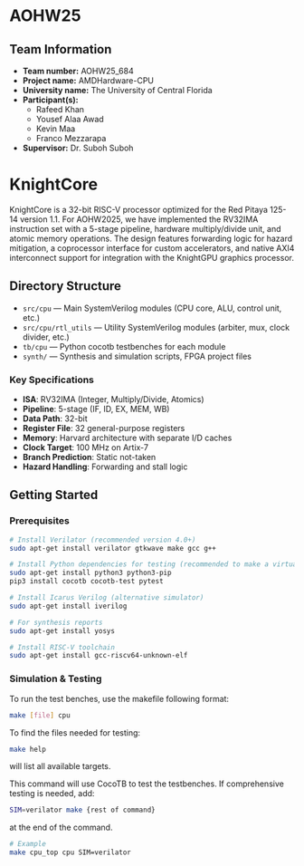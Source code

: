 # AOHW25

## Team Information

- **Team number:** AOHW25_684
- **Project name:** AMDHardware-CPU
- **University name:** The University of Central Florida
- **Participant(s):**
   - Rafeed Khan
   - Yousef Alaa Awad
   - Kevin Maa
   - Franco Mezzarapa
- **Supervisor:** Dr. Suboh Suboh

# KnightCore

KnightCore is a 32-bit RISC-V processor optimized for the Red Pitaya 125-14 version 1.1. For AOHW2025, we have implemented the RV32IMA instruction set with a 5-stage pipeline, hardware multiply/divide unit, and atomic memory operations. The design features forwarding logic for hazard mitigation, a coprocessor interface for custom accelerators, and native AXI4 interconnect support for integration with the KnightGPU graphics processor.

## Directory Structure

- `src/cpu` — Main SystemVerilog modules (CPU core, ALU, control unit, etc.)
- `src/cpu/rtl_utils` — Utility SystemVerilog modules (arbiter, mux, clock divider, etc.)
- `tb/cpu` — Python cocotb testbenches for each module
- `synth/` — Synthesis and simulation scripts, FPGA project files

### Key Specifications
- **ISA**: RV32IMA (Integer, Multiply/Divide, Atomics)
- **Pipeline**: 5-stage (IF, ID, EX, MEM, WB)
- **Data Path**: 32-bit
- **Register File**: 32 general-purpose registers
- **Memory**: Harvard architecture with separate I/D caches
- **Clock Target**: 100 MHz on Artix-7
- **Branch Prediction**: Static not-taken
- **Hazard Handling**: Forwarding and stall logic

## Getting Started

### Prerequisites

```bash
# Install Verilator (recommended version 4.0+)
sudo apt-get install verilator gtkwave make gcc g++

# Install Python dependencies for testing (recommended to make a virtual environment)
sudo apt-get install python3 python3-pip
pip3 install cocotb cocotb-test pytest

# Install Icarus Verilog (alternative simulator)
sudo apt-get install iverilog

# For synthesis reports
sudo apt-get install yosys

# Install RISC-V toolchain
sudo apt-get install gcc-riscv64-unknown-elf
```

### Simulation & Testing

To run the test benches, use the makefile following format:

```bash
make [file] cpu
```

To find the files needed for testing:
```bash
make help
```
will list all available targets.

This command will use CocoTB to test the testbenches. If comprehensive testing is needed, add:

```bash
SIM=verilator make {rest of command}
```
at the end of the command.

```bash
# Example
make cpu_top cpu SIM=verilator
```